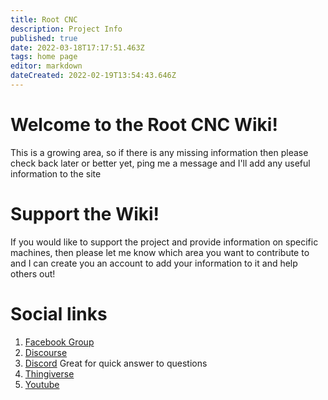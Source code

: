 ```yaml
---
title: Root CNC
description: Project Info
published: true
date: 2022-03-18T17:17:51.463Z
tags: home page
editor: markdown
dateCreated: 2022-02-19T13:54:43.646Z
---
```


# Welcome to the Root CNC Wiki! 

This is a growing area, so if there is any missing information then please check back later or better yet, ping me a message and I'll add any useful information to the site

# Support the Wiki!
If you would like to support the project and provide information on specific machines, then please let me know which area you want to contribute to and I can create you an account to add your information to it and help others out!

# Social links

 1. [Facebook Group](https://www.facebook.com/groups/rootcnc/) 
 2. [Discourse](https://rootcnc.discourse.group/) 
 3. [Discord](https://discord.gg/93Ue5SwthW) Great for quick answer to questions
 4. [Thingiverse](https://www.thingiverse.com/sailorpete/designs) 
 5. [Youtube](https://www.youtube.com/c/sailorpete12/)